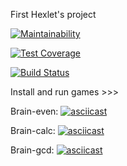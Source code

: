 First Hexlet's project

[![Maintainability](https://api.codeclimate.com/v1/badges/3c2434b2f8269356d1cf/maintainability)](https://codeclimate.com/github/Luckybox59/project-lvl1-s352/maintainability)

[![Test Coverage](https://api.codeclimate.com/v1/badges/3c2434b2f8269356d1cf/test_coverage)](https://codeclimate.com/github/Luckybox59/project-lvl1-s352/test_coverage)

[![Build Status](https://travis-ci.org/Luckybox59/project-lvl1-s352.svg?branch=master)](https://travis-ci.org/Luckybox59/project-lvl1-s352)

Install and run games >>>

Brain-even:
[![asciicast](https://asciinema.org/a/wTFYeTsYwIFdqBau1jDqUN3lW.png)](https://asciinema.org/a/wTFYeTsYwIFdqBau1jDqUN3lW)

Brain-calc:
[![asciicast](https://asciinema.org/a/DguOZKhSa0RX71kzUsgLrDFgn.png)](https://asciinema.org/a/DguOZKhSa0RX71kzUsgLrDFgn)

Brain-gcd:
[![asciicast](https://asciinema.org/a/Lur4DnEVzVQjaZNClcmq9WtYw.png)](https://asciinema.org/a/Lur4DnEVzVQjaZNClcmq9WtYw)
